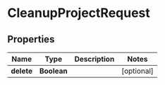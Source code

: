 

# CleanupProjectRequest


## Properties

| Name | Type | Description | Notes |
|------------ | ------------- | ------------- | -------------|
|**delete** | **Boolean** |  |  [optional] |



